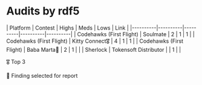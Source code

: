 # Audits by rdf5

| Platform | Contest | Highs | Meds | Lows | Link |
|----------|----------|----------|----------|----------|
| Codehawks (First Flight) | Soulmate | 2 | 1 | 1 |
| Codehawks (First Flight) | Kitty Connect🎖️ | 4 | 1 | 1 |
| Codehawks (First Flight) | Baba Marta📜 | 2 | 1 |  |
| Sherlock | Tokensoft Distributor |  | 1 |  |

🎖️ Top 3

📜 Finding selected for report
